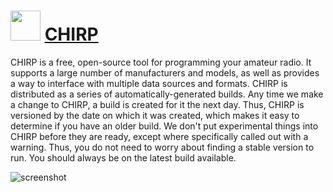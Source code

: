 ﻿# <img src="https://cdn.jsdelivr.net/gh/chtof/chocolatey-packages/manual/chirp/chirp.png" width="48" height="48"/> [CHIRP](https://chocolatey.org/packages/chirp)

CHIRP is a free, open-source tool for programming your amateur radio. It supports a large number of manufacturers and models, as well as provides a way to interface with multiple data sources and formats.
CHIRP is distributed as a series of automatically-generated builds. Any time we make a change to CHIRP, a build is created for it the next day. Thus, CHIRP is versioned by the date on which it was created, which makes it easy to determine if you have an older build. We don't put experimental things into CHIRP before they are ready, except where specifically called out with a warning. Thus, you do not need to worry about finding a stable version to run. You should always be on the latest build available.

![screenshot](https://cdn.jsdelivr.net/gh/chtof/chocolatey-packages/manual/chirp/screenshot.png)
